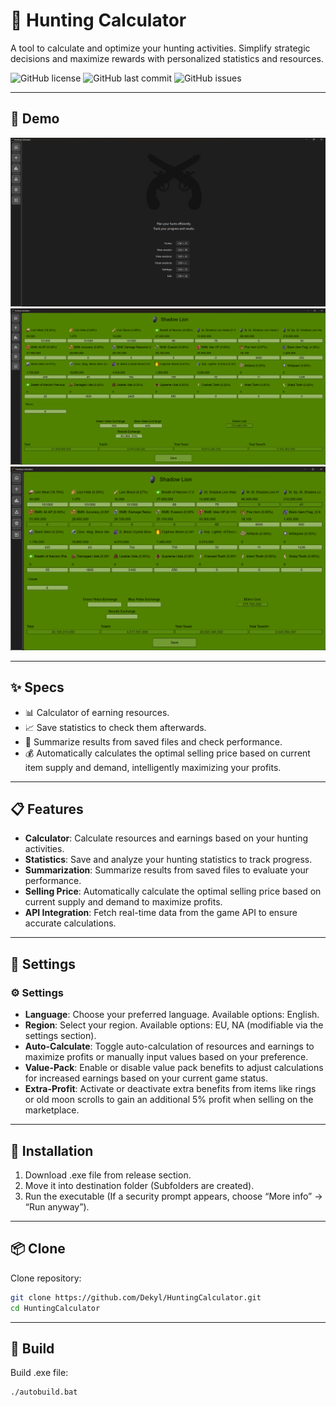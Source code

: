 # 🦌 Hunting Calculator

A tool to calculate and optimize your hunting activities. Simplify strategic decisions and maximize rewards with personalized statistics and resources.

![GitHub license](https://img.shields.io/github/license/Dekyl/HuntingCalculator?cacheSeconds=30)
![GitHub last commit](https://img.shields.io/github/last-commit/Dekyl/HuntingCalculator)
![GitHub issues](https://img.shields.io/github/issues/Dekyl/HuntingCalculator)

---

## 📸 Demo

![hunting-calculator-preview](./preview_home.png)
![hunting-calculator-preview](./preview_session_normal.png)
![hunting-calculator-preview](./preview_session_autocalculate.png)

---

## ✨ Specs

- 📊 Calculator of earning resources.
- 📈 Save statistics to check them afterwards.
- 🎯 Summarize results from saved files and check performance.
- 💰 Automatically calculates the optimal selling price based on current item supply and demand, intelligently maximizing your profits.

---

## 📋 Features

- **Calculator**: Calculate resources and earnings based on your hunting activities.
- **Statistics**: Save and analyze your hunting statistics to track progress.
- **Summarization**: Summarize results from saved files to evaluate your performance.
- **Selling Price**: Automatically calculate the optimal selling price based on current supply and demand to maximize profits.
- **API Integration**: Fetch real-time data from the game API to ensure accurate calculations.

---

## 📖 Settings

### ⚙️ Settings

- **Language**: Choose your preferred language. Available options: English.
- **Region**: Select your region. Available options: EU, NA (modifiable via the settings section).
- **Auto-Calculate**: Toggle auto-calculation of resources and earnings to maximize profits or manually input values based on your preference.
- **Value-Pack**: Enable or disable value pack benefits to adjust calculations for increased earnings based on your current game status.
- **Extra-Profit**: Activate or deactivate extra benefits from items like rings or old moon scrolls to gain an additional 5% profit when selling on the marketplace.

---

## 💾 Installation

1. Download .exe file from release section.
2. Move it into destination folder (Subfolders are created).
3. Run the executable (If a security prompt appears, choose “More info” → “Run anyway”).

---

## 📦 Clone

Clone repository:

```bash
git clone https://github.com/Dekyl/HuntingCalculator.git
cd HuntingCalculator
```

---

## 🔨 Build

Build .exe file:

```bash
./autobuild.bat
```
